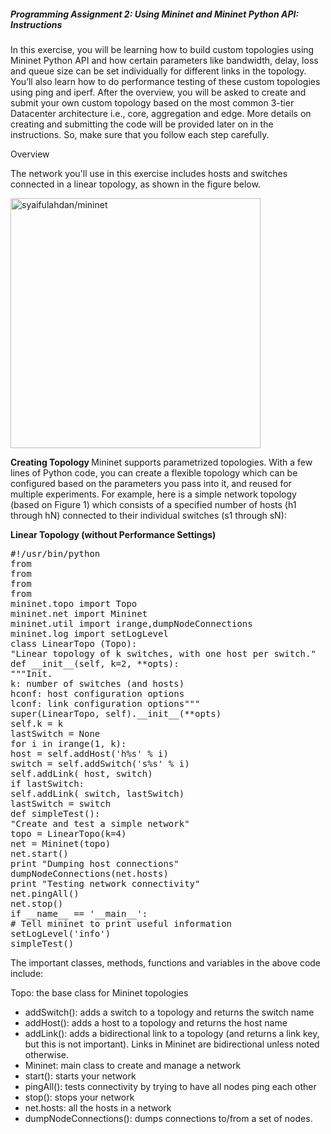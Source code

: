 ##### Programming Assignment 2: Using Mininet and Mininet Python API: Instructions

In this exercise, you will be learning how to build custom topologies using Mininet Python API and how certain parameters like bandwidth, delay, loss and queue size can be set individually
for different links in the topology. You’ll also learn how to do performance testing of these custom topologies using ping and iperf.
After the overview, you will be asked to create and submit your own custom topology based on the most common 3-tier Datacenter architecture i.e., core, aggregation and edge. More details
on creating and submitting the code will be provided later on in the instructions. So, make sure that you follow each step carefully.

Overview

The network you'll use in this exercise includes hosts and switches connected in a linear
topology, as shown in the figure below.

<img src="https://github.com/syaifulahdan/mininet/blob/master/image/linier_topology.png" width="400" height="400" align="center" title="syaifulahdan/mininet" />

<b>Creating Topology </b>
Mininet supports parametrized topologies. With a few lines of Python code, you can create a flexible topology which can be configured based on the parameters you pass into it, and reused for multiple experiments. For example, here is a simple network topology (based on Figure 1) which consists of a specified number of hosts (h1 through hN) connected to their individual switches (s1 through sN):

<b>Linear Topology (without Performance Settings)</b>
<pre>
#!/usr/bin/python
from
from
from
from
mininet.topo import Topo
mininet.net import Mininet
mininet.util import irange,dumpNodeConnections
mininet.log import setLogLevel
class LinearTopo (Topo):
"Linear topology of k switches, with one host per switch."
def __init__(self, k=2, **opts):
"""Init.
k: number of switches (and hosts)
hconf: host configuration options
lconf: link configuration options"""
super(LinearTopo, self).__init__(**opts)
self.k = k
lastSwitch = None
for i in irange(1, k):
host = self.addHost('h%s' % i)
switch = self.addSwitch('s%s' % i)
self.addLink( host, switch)
if lastSwitch:
self.addLink( switch, lastSwitch)
lastSwitch = switch
def simpleTest():
"Create and test a simple network"
topo = LinearTopo(k=4)
net = Mininet(topo)
net.start()
print "Dumping host connections"
dumpNodeConnections(net.hosts)
print "Testing network connectivity"
net.pingAll()
net.stop()
if __name__ == '__main__':
# Tell mininet to print useful information
setLogLevel('info')
simpleTest()
</pre>

The important classes, methods, functions and variables in the above code include:

Topo: the base class for Mininet topologies
- addSwitch(): adds a switch to a topology and returns the switch name
- addHost(): adds a host to a topology and returns the host name
- addLink(): adds a bidirectional link to a topology (and returns a link key, but this is not important). Links in Mininet are bidirectional unless noted otherwise.
- Mininet: main class to create and manage a network
- start(): starts your network
- pingAll(): tests connectivity by trying to have all nodes ping each other
- stop(): stops your network
- net.hosts: all the hosts in a network
- dumpNodeConnections(): dumps connections to/from a set of nodes.
